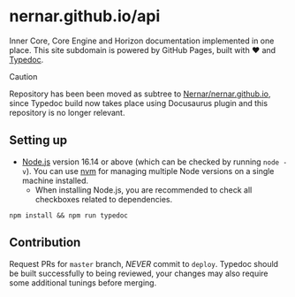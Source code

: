 # nernar.github.io/api

Inner Core, Core Engine and Horizon documentation implemented in one place. This site subdomain is powered by GitHub Pages, built with :heart: and [Typedoc](https://typedoc.org).

> [!CAUTION]
> Repository has been been moved as subtree to [Nernar/nernar.github.io](https://github.com/Nernar/nernar.github.io), since Typedoc build now takes place using Docusaurus plugin and this repository is no longer relevant.

## Setting up

+ [Node.js](https://nodejs.org/en/download/) version 16.14 or above (which can be checked by running `node -v`). You can use [nvm](https://github.com/nvm-sh/nvm) for managing multiple Node versions on a single machine installed.
  + When installing Node.js, you are recommended to check all checkboxes related to dependencies.

```shell
npm install && npm run typedoc
```

## Contribution

Request PRs for `master` branch, *NEVER* commit to `deploy`. Typedoc should be built successfully to being reviewed, your changes may also require some additional tunings before merging.
